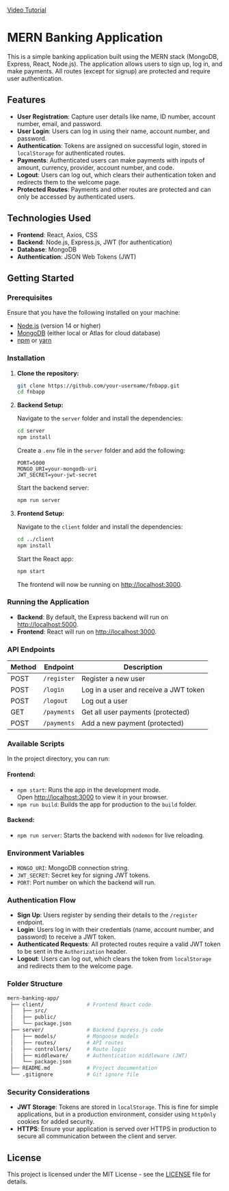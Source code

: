 [Video Tutorial](https://youtu.be/V36-nT_XqXU)

# MERN Banking Application

This is a simple banking application built using the MERN stack (MongoDB, Express, React, Node.js). The application allows users to sign up, log in, and make payments. All routes (except for signup) are protected and require user authentication.

## Features
- **User Registration**: Capture user details like name, ID number, account number, email, and password.
- **User Login**: Users can log in using their name, account number, and password.
- **Authentication**: Tokens are assigned on successful login, stored in `localStorage` for authenticated routes.
- **Payments**: Authenticated users can make payments with inputs of amount, currency, provider, account number, and code.
- **Logout**: Users can log out, which clears their authentication token and redirects them to the welcome page.
- **Protected Routes**: Payments and other routes are protected and can only be accessed by authenticated users.

## Technologies Used
- **Frontend**: React, Axios, CSS
- **Backend**: Node.js, Express.js, JWT (for authentication)
- **Database**: MongoDB
- **Authentication**: JSON Web Tokens (JWT)

## Getting Started

### Prerequisites
Ensure that you have the following installed on your machine:
- [Node.js](https://nodejs.org/) (version 14 or higher)
- [MongoDB](https://www.mongodb.com/try/download/community) (either local or Atlas for cloud database)
- [npm](https://www.npmjs.com/get-npm) or [yarn](https://classic.yarnpkg.com/en/docs/install)

### Installation

1. **Clone the repository:**

   ```bash
   git clone https://github.com/your-username/fnbapp.git
   cd fnbapp
   ```

2. **Backend Setup:**

   Navigate to the `server` folder and install the dependencies:

   ```bash
   cd server
   npm install
   ```

   Create a `.env` file in the `server` folder and add the following:

   ```env
   PORT=5000
   MONGO_URI=your-mongodb-uri
   JWT_SECRET=your-jwt-secret
   ```

   Start the backend server:

   ```bash
   npm run server
   ```

3. **Frontend Setup:**

   Navigate to the `client` folder and install the dependencies:

   ```bash
   cd ../client
   npm install
   ```

   Start the React app:

   ```bash
   npm start
   ```

   The frontend will now be running on [http://localhost:3000](http://localhost:3000).

### Running the Application

- **Backend**: By default, the Express backend will run on [http://localhost:5000](http://localhost:5000).
- **Frontend**: React will run on [http://localhost:3000](http://localhost:3000).

### API Endpoints

| Method | Endpoint           | Description                           |
|--------|--------------------|---------------------------------------|
| POST   | `/register`         | Register a new user                   |
| POST   | `/login`            | Log in a user and receive a JWT token |
| POST   | `/logout`           | Log out a user                        |
| GET    | `/payments`         | Get all user payments (protected)     |
| POST   | `/payments`         | Add a new payment (protected)         |

### Available Scripts

In the project directory, you can run:

#### Frontend:
- `npm start`: Runs the app in the development mode.<br>
  Open [http://localhost:3000](http://localhost:3000) to view it in your browser.
- `npm run build`: Builds the app for production to the `build` folder.<br>

#### Backend:
- `npm run server`: Starts the backend with `nodemon` for live reloading.

### Environment Variables

- `MONGO_URI`: MongoDB connection string.
- `JWT_SECRET`: Secret key for signing JWT tokens.
- `PORT`: Port number on which the backend will run.

### Authentication Flow

- **Sign Up**: Users register by sending their details to the `/register` endpoint.
- **Login**: Users log in with their credentials (name, account number, and password) to receive a JWT token.
- **Authenticated Requests**: All protected routes require a valid JWT token to be sent in the `Authorization` header.
- **Logout**: Users can log out, which clears the token from `localStorage` and redirects them to the welcome page.

### Folder Structure

```bash
mern-banking-app/
 ├── client/              # Frontend React code
 │   ├── src/
 │   ├── public/
 │   └── package.json
 ├── server/              # Backend Express.js code
 │   ├── models/          # Mongoose models
 │   ├── routes/          # API routes
 │   ├── controllers/     # Route logic
 │   ├── middleware/      # Authentication middleware (JWT)
 │   └── package.json
 ├── README.md            # Project documentation
 └── .gitignore           # Git ignore file
```

### Security Considerations

- **JWT Storage**: Tokens are stored in `localStorage`. This is fine for simple applications, but in a production environment, consider using `httpOnly` cookies for added security.
- **HTTPS**: Ensure your application is served over HTTPS in production to secure all communication between the client and server.

  
## License

This project is licensed under the MIT License - see the [LICENSE](LICENSE) file for details.